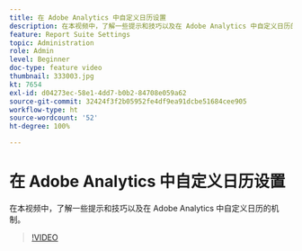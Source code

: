 ```yaml
---
title: 在 Adobe Analytics 中自定义日历设置
description: 在本视频中，了解一些提示和技巧以及在 Adobe Analytics 中自定义日历的机制。
feature: Report Suite Settings
topic: Administration
role: Admin
level: Beginner
doc-type: feature video
thumbnail: 333003.jpg
kt: 7654
exl-id: d04273ec-58e1-4dd7-b0b2-84708e059a62
source-git-commit: 32424f3f2b05952fe4df9ea91dcbe51684cee905
workflow-type: ht
source-wordcount: '52'
ht-degree: 100%

---
```


# 在 Adobe Analytics 中自定义日历设置

在本视频中，了解一些提示和技巧以及在 Adobe Analytics 中自定义日历的机制。

>[!VIDEO](https://video.tv.adobe.com/v/333003/?quality=12&learn=on)
